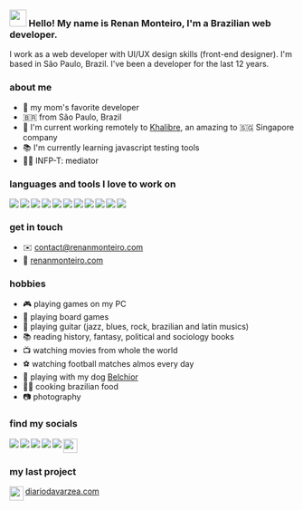 ### <img src="https://media.giphy.com/media/hvRJCLFzcasrR4ia7z/giphy.gif" width="30px"> Hello! My name is Renan Monteiro, I'm a Brazilian web developer.

I work as a web developer with UI/UX design skills (front-end designer). I'm based in São Paulo, Brazil. I've been a developer for the last 12 years.

### about me

- 🏅 my mom's favorite developer
- 🇧🇷 from São Paulo, Brazil
- 🔭 I'm current working remotely to [Khalibre](https://khalibre.com), an amazing to 🇸🇬 Singapore company 
- 📚 I'm currently learning javascript testing tools
- 🧙‍♂️ INFP-T: mediator

### languages and tools I love to work on

<img src="https://img.icons8.com/color/25/000000/javascript.png" align="left" />
<img src="https://img.icons8.com/color/25/000000/typescript.png" align="left" />
<img src="https://img.icons8.com/color/25/000000/python.png" align="left" />
<img src="https://img.icons8.com/color/25/000000/vue-js.png" align="left" />
<img src="https://img.icons8.com/color/25/000000/react-native.png" align="left" />
<img src="https://img.icons8.com/color/25/000000/angularjs.png" align="left" />
<img src="https://img.icons8.com/color/25/000000/sass-avatar.png" align="left" />
<img src="https://img.icons8.com/color/25/000000/ubuntu--v1.png" align="left" />
<img src="https://img.icons8.com/color/25/000000/docker.png" align="left" />
<img src="https://img.icons8.com/color/25/000000/mongodb.png" align="left" />
<img src="https://img.icons8.com/color/25/000000/visual-studio-code-2019.png" align="left" />

<br>

### get in touch

- ✉️ contact@renanmonteiro.com
- 🔗 [renanmonteiro.com](https://renanmonteiro.com)

### hobbies
- 🎮 playing games on my PC
- 🎲 playing board games
- 🎸 playing guitar (jazz, blues, rock, brazilian and latin musics) 
- 📚 reading history, fantasy, political and sociology books
- 📺 watching movies from whole the world
- ⚽ watching football matches almos every day
- 🐶 playing with my dog [Belchior](https://i.ibb.co/sQL2L9W/IMG-20200506-182310518.jpg)
- 🧑‍🍳 cooking brazilian food
- 📷 photography

### find my socials

<a href="https://www.linkedin.com/in/renanmonsi">
  <img src="https://img.icons8.com/color/25/000000/linkedin.png" align="left" />
</a>

<a href="https://twitter.com/renanmonsi">
  <img src="https://img.icons8.com/fluent/25/000000/twitter.png" align="left" />
</a>

<a href="https://open.spotify.com/user/12146204592">
  <img src="https://img.icons8.com/color/25/000000/spotify--v1.png" align="left" />
</a>

<a href="https://www.twitch.tv/renanmonsi">
  <img src="https://img.icons8.com/fluent/25/000000/twitch.png" align="left" />
</a>

<a href="https://letterboxd.com/renanmonteiros/">
    <img src="https://styles.redditmedia.com/t5_2vts7/styles/communityIcon_2d09y2dsv5941.png?width=256&s=30bfbaf948023fa9ba2c0b87f803523406990231" width="25" />
</a>

<a href="https://www.discogs.com/user/renanmonsi">
  <img src="https://img.icons8.com/color/25/000000/music-record--v1.png" align="left" />
</a>

<br>

### my last project

<a href="https://imgbb.com/">
    <img src="https://i.ibb.co/jJ2BK9b/32x32.png" width="25" align="left" />
</a>

[diariodavarzea.com](https://diariodavarzea.com)
